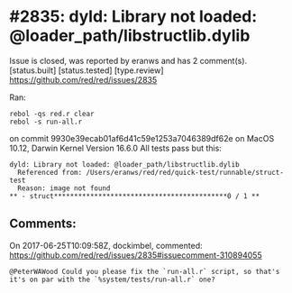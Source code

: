 
#2835: dyld: Library not loaded: @loader_path/libstructlib.dylib
================================================================================
Issue is closed, was reported by eranws and has 2 comment(s).
[status.built] [status.tested] [type.review]
<https://github.com/red/red/issues/2835>

Ran:
```
rebol -qs red.r clear
rebol -s run-all.r
```
on commit 9930e39ecab01af6d41c59e1253a7046389df62e
on MacOS 10.12, Darwin Kernel Version 16.6.0
All tests pass but this:
```
dyld: Library not loaded: @loader_path/libstructlib.dylib
  Referenced from: /Users/eranws/red/red/quick-test/runnable/struct-test
  Reason: image not found
** - struct*******************************************0 / 1 **
```




Comments:
--------------------------------------------------------------------------------

On 2017-06-25T10:09:58Z, dockimbel, commented:
<https://github.com/red/red/issues/2835#issuecomment-310894055>

    @PeterWAWood Could you please fix the `run-all.r` script, so that's it's on par with the `%system/tests/run-all.r` one?

